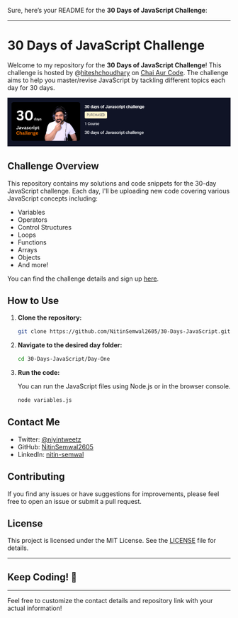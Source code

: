 Sure, here’s your README for the **30 Days of JavaScript Challenge**:

---

# 30 Days of JavaScript Challenge

Welcome to my repository for the **30 Days of JavaScript Challenge**! This challenge is hosted by @[hiteshchoudhary](https://github.com/hiteshchoudhary) on [Chai Aur Code](https://www.youtube.com/@chaiaurcode). The challenge aims to help you master/revise JavaScript by tackling different topics each day for 30 days.

![image](1.png)

## Challenge Overview

This repository contains my solutions and code snippets for the 30-day JavaScript challenge. Each day, I'll be uploading new code covering various JavaScript concepts including:

- Variables
- Operators
- Control Structures
- Loops
- Functions
- Arrays
- Objects
- And more!

You can find the challenge details and sign up [here](https://courses.chaicode.com/learn/batch/30-days-of-Javascript-challenge).

## How to Use

1. **Clone the repository:**

   ```bash
   git clone https://github.com/NitinSemwal2605/30-Days-JavaScript.git
   ```

2. **Navigate to the desired day folder:**

   ```bash
   cd 30-Days-JavaScript/Day-One
   ```

3. **Run the code:**

   You can run the JavaScript files using Node.js or in the browser console.

   ```bash
   node variables.js
   ```

## Contact Me

- Twitter: [@niyintweetz](https://x.com/nitintweetz)
- GitHub: [NitinSemwal2605](https://github.com/NitinSemwal2605)
- LinkedIn: [nitin-semwal](https://www.linkedin.com/in/nitin-semwal/)

## Contributing

If you find any issues or have suggestions for improvements, please feel free to open an issue or submit a pull request.

## License

This project is licensed under the MIT License. See the [LICENSE](LICENSE) file for details.

---

## Keep Coding! 🚀

---

Feel free to customize the contact details and repository link with your actual information!
